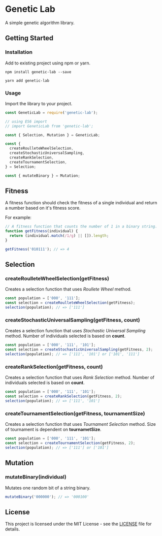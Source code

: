 # Genetic Lab

A simple genetic algorithm library.

## Getting Started

### Installation

Add to existing project using npm or yarn.

```
npm install genetic-lab --save
```

```
yarn add genetic-lab
```

### Usage

Import the library to your project.

```js
const GeneticLab = require('genetic-lab');

// using ES6 import
// import GeneticLab from 'genetic-lab';

const { Selection, Mutation } = GeneticLab;

const {
  createRoulleteWheelSelection,
  createStochasticUniversalSampling,
  createRankSelection,
  createTournamentSelection,
} = Selection;

const { mutateBinary } = Mutation;
```

## Fitness

A fitness function should check the fitness of a single individual and return a number based on it's fitness score.

For example:

```js
// A fitness function that counts the number of 1 in a binary string.
function getFitness(individual) {
  return (individual.match(/1/g) || []).length;
}

getFitness('010111'); // => 4
```

## Selection

### createRoulleteWheelSelection(getFitness)

Creates a selection function that uses _Roullete Wheel_ method.

```js
const population = ['000', '111'];
const selection = createRoulleteWheelSelection(getFitness);
selection(population); // => ['111']
```

### createStochasticUniversalSampling(getFitness, count)

Creates a selection function that uses _Stochastic Universal Sampling_ method. Number of individuals selected is based on **count**.

```js
const population = ['000', '111', '101'];
const selection = createStochasticUniversalSampling(getFitness, 2);
selection(population); // => ['111', '101'] or ['101', '111']
```

### createRankSelection(getFitness, count)

Creates a selection function that uses _Rank Selection_ method. Number of individuals selected is based on **count**.

```js
const population = ['000', '111', '101'];
const selection = createRankSelection(getFitness, 2);
selection(population); // => ['111', '101']
```

### createTournamentSelection(getFitness, tournamentSize)

Creates a selection function that uses _Tournament Selection_ method. Size of tournament is dependent on **tournametSize**.

```js
const population = ['000', '111', '101'];
const selection = createTournamentSelection(getFitness, 2);
selection(population); // => ['111'] or ['101']
```

## Mutation

### mutateBinary(individual)

Mutates one random bit of a string binary.

```js
mutateBinary('000000'); // => '000100'
```

## License

This project is licensed under the MIT License - see the [LICENSE](LICENSE) file for details.
